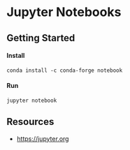 # Jupyter Notebooks

## Getting Started

#### Install
```
conda install -c conda-forge notebook
```

#### Run
```
jupyter notebook
```

## Resources
- https://jupyter.org
